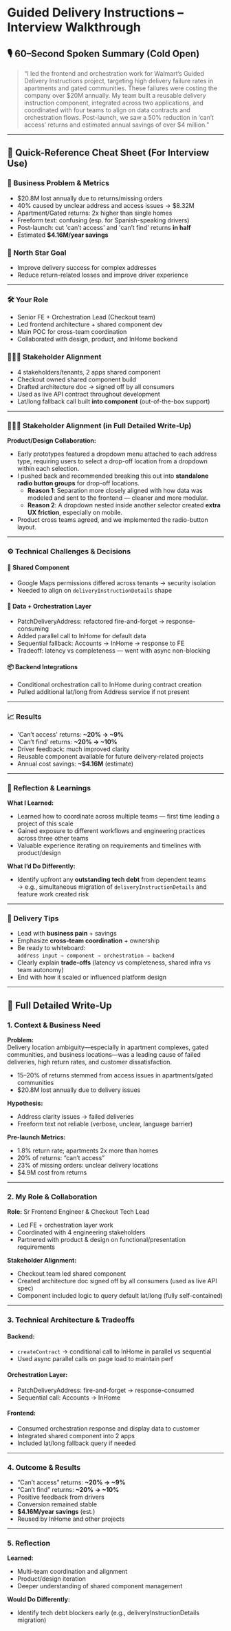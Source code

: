 # Guided Delivery Instructions – Interview Walkthrough

## 🎙️ 60–Second Spoken Summary (Cold Open)
> “I led the frontend and orchestration work for Walmart’s Guided Delivery Instructions project, targeting high delivery failure rates in apartments and gated communities. These failures were costing the company over $20M annually. My team built a reusable delivery instruction component, integrated across two applications, and coordinated with four teams to align on data contracts and orchestration flows. Post-launch, we saw a 50% reduction in ‘can’t access’ returns and estimated annual savings of over $4 million.”

---

## 🧠 Quick-Reference Cheat Sheet (For Interview Use)

### 🚨 Business Problem & Metrics
- $20.8M lost annually due to returns/missing orders
- 40% caused by unclear address and access issues → $8.32M
- Apartment/Gated returns: 2x higher than single homes
- Freeform text: confusing (esp. for Spanish-speaking drivers)
- Post-launch: cut 'can’t access' and 'can’t find' returns **in half**
- Estimated **$4.16M/year savings**

### 🎯 North Star Goal
- Improve delivery success for complex addresses
- Reduce return-related losses and improve driver experience

---

### 🛠️ Your Role
- Senior FE + Orchestration Lead (Checkout team)
- Led frontend architecture + shared component dev
- Main POC for cross-team coordination
- Collaborated with design, product, and InHome backend

### 🧑‍🤝‍🧑 Stakeholder Alignment
- 4 stakeholders/tenants, 2 apps shared component
- Checkout owned shared component build
- Drafted architecture doc → signed off by all consumers
- Used as live API contract throughout development
- Lat/long fallback call built **into component** (out-of-the-box support)

---

### 🧑‍🤝‍🧑 Stakeholder Alignment (in Full Detailed Write-Up)

**Product/Design Collaboration:**
- Early prototypes featured a dropdown menu attached to each address type, requiring users to select a drop-off location from a dropdown within each selection.
- I pushed back and recommended breaking this out into **standalone radio button groups** for drop-off locations.
  - **Reason 1**: Separation more closely aligned with how data was modeled and sent to the frontend — cleaner and more modular.
  - **Reason 2**: A dropdown nested inside another selector created **extra UX friction**, especially on mobile.
- Product cross teams agreed, and we implemented the radio-button layout.

---

### ⚙️ Technical Challenges & Decisions

#### 🧩 Shared Component
- Google Maps permissions differed across tenants → security isolation
- Needed to align on `deliveryInstructionDetails` shape

#### 🧪 Data + Orchestration Layer
- PatchDeliveryAddress: refactored fire-and-forget → response-consuming
- Added parallel call to InHome for default data
- Sequential fallback: Accounts → InHome → response to FE
- Tradeoff: latency vs completeness — went with async non-blocking

#### 📦 Backend Integrations
- Conditional orchestration call to InHome during contract creation
- Pulled additional lat/long from Address service if not present

---

### 📈 Results
- 'Can’t access' returns: **~20% → ~9%**
- 'Can’t find' returns: **~20% → ~10%**
- Driver feedback: much improved clarity
- Reusable component available for future delivery-related projects
- Annual cost savings: **~$4.16M** (estimate)

---

### 🔄 Reflection & Learnings

**What I Learned:**
- Learned how to coordinate across multiple teams — first time leading a project of this scale
- Gained exposure to different workflows and engineering practices across three other teams
- Valuable experience iterating on requirements and timelines with product/design

**What I’d Do Differently:**
- Identify upfront any **outstanding tech debt** from dependent teams  
  → e.g., simultaneous migration of `deliveryInstructionDetails` and feature work created risk

---

### 💬 Delivery Tips
- Lead with **business pain** + savings
- Emphasize **cross-team coordination** + ownership
- Be ready to whiteboard:  
  `address input → component → orchestration → backend`
- Clearly explain **trade-offs** (latency vs completeness, shared infra vs team autonomy)
- End with how it scaled or influenced platform design

---

## 📄 Full Detailed Write-Up

### 1. Context & Business Need

**Problem:**  
Delivery location ambiguity—especially in apartment complexes, gated communities, and business locations—was a leading cause of failed deliveries, high return rates, and customer dissatisfaction.

- 15–20% of returns stemmed from access issues in apartments/gated communities
- $20.8M lost annually due to delivery issues

**Hypothesis:**
- Address clarity issues → failed deliveries
- Freeform text not reliable (verbose, unclear, language barrier)

**Pre-launch Metrics:**
- 1.8% return rate; apartments 2x more than homes
- 20% of returns: “can’t access”
- 23% of missing orders: unclear delivery locations
- $4.9M cost from returns

---

### 2. My Role & Collaboration

**Role:** Sr Frontend Engineer & Checkout Tech Lead

- Led FE + orchestration layer work
- Coordinated with 4 engineering stakeholders
- Partnered with product & design on functional/presentation requirements

**Stakeholder Alignment:**
- Checkout team led shared component
- Created architecture doc signed off by all consumers (used as live API spec)
- Component included logic to query default lat/long (fully self-contained)

---

### 3. Technical Architecture & Tradeoffs

#### Backend:
- `createContract` → conditional call to InHome in parallel vs sequential
- Used async parallel calls on page load to maintain perf


#### Orchestration Layer:
- PatchDeliveryAddress: fire-and-forget → response-consumed
- Sequential call: Accounts → InHome


#### Frontend:
- Consumed orchestration response and display data to customer
- Integrated shared component into 2 apps
- Included lat/long fallback query if needed

---

### 4. Outcome & Results

- “Can’t access” returns: **~20% → ~9%**
- “Can’t find” returns: **~20% → ~10%**
- Positive feedback from drivers
- Conversion remained stable
- **$4.16M/year savings** (est.)
- Reused by InHome and other projects

---

### 5. Reflection

**Learned:**
- Multi-team coordination and alignment
- Product/design iteration
- Deeper understanding of shared component management

**Would Do Differently:**
- Identify tech debt blockers early (e.g., deliveryInstructionDetails migration)


